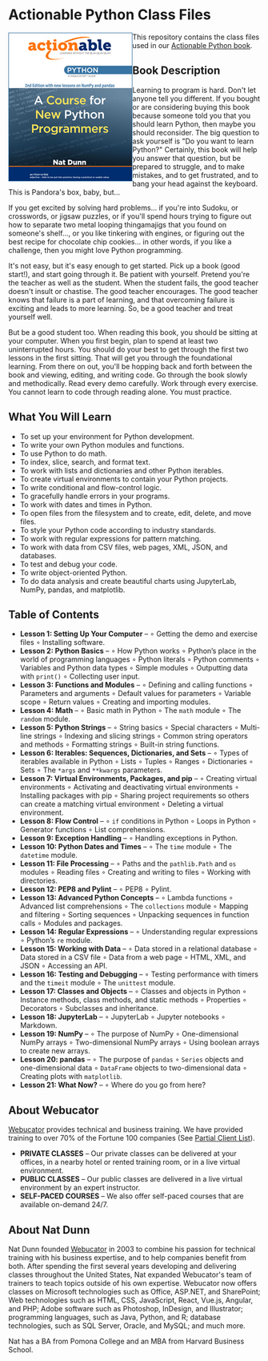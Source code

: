 # Actionable Python Class Files
[<img src="pyt-222-cover.jpg" alt="Book Cover" align="left">](https://www.amazon.com/Actionable-Python-Course-New-Python-Programmers/dp/1951959050)
This repository contains the class files used in our [Actionable Python book](https://www.amazon.com/Actionable-Python-Course-New-Python-Programmers/dp/1951959050).

## Book Description
Learning to program is hard. Don't let anyone tell you different. If you bought or are considering buying this book because someone told you that you should learn Python, then maybe you should reconsider. The big question to ask yourself is "Do you want to learn Python?" Certainly, this book will help you answer that question, but be prepared to struggle, and to make mistakes, and to get frustrated, and to bang your head against the keyboard. This is Pandora's box, baby, but...

If you get excited by solving hard problems... if you're into Sudoku, or crosswords, or jigsaw puzzles, or if you'll spend hours trying to figure out how to separate two metal looping thingamajigs that you found on someone's shelf..., or you like tinkering with engines, or figuring out the best recipe for chocolate chip cookies... in other words, if you like a challenge, then you might love Python programming.

It's not easy, but it's easy enough to get started. Pick up a book (good start!), and start going through it. Be patient with yourself. Pretend you're the teacher as well as the student. When the student fails, the good teacher doesn't insult or chastise. The good teacher encourages. The good teacher knows that failure is a part of learning, and that overcoming failure is exciting and leads to more learning. So, be a good teacher and treat yourself well.

But be a good student too. When reading this book, you should be sitting at your computer. When you first begin, plan to spend at least two uninterrupted hours. You should do your best to get through the first two lessons in the first sitting. That will get you through the foundational learning. From there on out, you'll be hopping back and forth between the book and viewing, editing, and writing code. Go through the book slowly and methodically. Read every demo carefully. Work through every exercise. You cannot learn to code through reading alone. You must practice.

## What You Will Learn
 * To set up your environment for Python development.
 * To write your own Python modules and functions.
 * To use Python to do math.
 * To index, slice, search, and format text.
 * To work with lists and dictionaries and other Python iterables.
 * To create virtual environments to contain your Python projects.
 * To write conditional and flow-control logic.
 * To gracefully handle errors in your programs.
 * To work with dates and times in Python.
 * To open files from the filesystem and to create, edit, delete, and move files.
 * To style your Python code according to industry standards.
 * To work with regular expressions for pattern matching.
 * To work with data from CSV files, web pages, XML, JSON, and databases.
 * To test and debug your code.
 * To write object-oriented Python.
 * To do data analysis and create beautiful charts using JupyterLab, NumPy, pandas, and matplotlib.

## Table of Contents
 * **Lesson 1: Setting Up Your Computer** – &#8728; Getting the demo and exercise files &#8728; Installing software.
 * **Lesson 2: Python Basics** – &#8728; How Python works &#8728; Python’s place in the world of programming languages &#8728; Python literals &#8728; Python comments &#8728; Variables and Python data types &#8728; Simple modules &#8728; Outputting data with `print()` &#8728; Collecting user input.
 * **Lesson 3: Functions and Modules** – &#8728; Defining and calling functions &#8728; Parameters and arguments &#8728; Default values for parameters &#8728; Variable scope &#8728; Return values &#8728; Creating and importing modules.
 * **Lesson 4: Math** – &#8728; Basic math in Python &#8728; The `math` module &#8728; The `random` module.
 * **Lesson 5: Python Strings** – &#8728; String basics &#8728; Special characters &#8728; Multi-line strings &#8728; Indexing and slicing strings &#8728; Common string operators and methods &#8728; Formatting strings &#8728; Built-in string functions.
 * **Lesson 6: Iterables: Sequences, Dictionaries, and Sets** – &#8728; Types of iterables available in Python &#8728; Lists &#8728; Tuples &#8728; Ranges &#8728; Dictionaries &#8728; Sets &#8728; The `*args` and `**kwargs` parameters.
 * **Lesson 7: Virtual Environments, Packages, and pip** – &#8728; Creating virtual environments &#8728; Activating and deactivating virtual environments &#8728; Installing packages with pip &#8728; Sharing project requirements so others can create a matching virtual environment &#8728; Deleting a virtual environment.
 * **Lesson 8: Flow Control** – &#8728; `if` conditions in Python &#8728; Loops in Python &#8728; Generator functions &#8728; List comprehensions.
 * **Lesson 9: Exception Handling** – &#8728; Handling exceptions in Python.
 * **Lesson 10: Python Dates and Times** – &#8728; The `time` module &#8728; The `datetime` module.
 * **Lesson 11: File Processing** – &#8728; Paths and the `pathlib.Path` and `os` modules &#8728; Reading files &#8728; Creating and writing to files &#8728; Working with directories.
 * **Lesson 12: PEP8 and Pylint** – &#8728; PEP8 &#8728; Pylint.
 * **Lesson 13: Advanced Python Concepts** – &#8728; Lambda functions &#8728; Advanced list comprehensions &#8728; The `collections` module &#8728; Mapping and filtering &#8728; Sorting sequences &#8728; Unpacking sequences in function calls &#8728; Modules and packages.
 * **Lesson 14: Regular Expressions** – &#8728; Understanding regular expressions &#8728; Python’s `re` module.
 * **Lesson 15: Working with Data** – &#8728; Data stored in a relational database &#8728; Data stored in a CSV file &#8728; Data from a web page &#8728; HTML, XML, and JSON &#8728; Accessing an API.
 * **Lesson 16: Testing and Debugging** – &#8728; Testing performance with timers and the `timeit` module &#8728; The `unittest` module.
 * **Lesson 17: Classes and Objects** – &#8728; Classes and objects in Python &#8728; Instance methods, class methods, and static methods &#8728; Properties &#8728; Decorators &#8728; Subclasses and inheritance.
 * **Lesson 18: JupyterLab** – &#8728; JupyterLab &#8728; Jupyter notebooks &#8728; Markdown.
 * **Lesson 19: NumPy** – &#8728; The purpose of NumPy &#8728; One-dimensional NumPy arrays &#8728; Two-dimensional NumPy arrays &#8728; Using boolean arrays to create new arrays.
 * **Lesson 20: pandas** – &#8728; The purpose of `pandas` &#8728; `Series` objects and one-dimensional data &#8728; `DataFrame` objects to two-dimensional data &#8728; Creating plots with `matplotlib`.
 * **Lesson 21: What Now?** – &#8728; Where do you go from here?

## About Webucator
[Webucator](https://www.webucator.com) provides technical and business training. We have provided training to over 70% of the Fortune 100 companies (See [Partial Client List](https://www.webucator.com/about-us/client-list.cfm)).
 * **PRIVATE CLASSES** – Our private classes can be delivered at your offices, in a nearby hotel or rented training room, or in a live virtual environment.
 * **PUBLIC CLASSES** – Our public classes are delivered in a live virtual environment by an expert instructor.
 * **SELF-PACED COURSES** – We also offer self-paced courses that are available on-demand 24/7.

## About Nat Dunn
Nat Dunn founded [Webucator](https://www.webucator.com) in 2003 to combine his passion for technical training with his business expertise, and to help companies benefit from both. After spending the first several years developing and delivering classes throughout the United States, Nat expanded Webucator's team of trainers to teach topics outside of his own expertise. Webucator now offers classes on Microsoft technologies such as Office, ASP.NET, and SharePoint; Web technologies such as HTML, CSS, JavaScript, React, Vue.js, Angular, and PHP; Adobe software such as Photoshop, InDesign, and Illustrator; programming languages, such as Java, Python, and R; database technologies, such as SQL Server, Oracle, and MySQL; and much more.

Nat has a BA from Pomona College and an MBA from Harvard Business School.